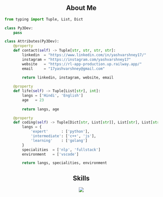 <!-- <p align="center">
    <img alt="" src=https://img.shields.io/github/stars/py3-dev?style=for-the-badge&?affiliations=OWNER%2CCOLLABORATOR />
    <img alt="" src=https://komarev.com/ghpvc/?username=py3-dev&style=for-the-badge />
</p> -->


<h2 align="center">About Me </h2>

```python
from typing import Tuple, List, Dict

class Py3Dev:
    pass

class Attributes(Py3Dev):
    @property
    def contact(self) -> Tuple[str, str, str, str]:
        linkedin  = "https://www.linkedin.com/in/yashvarshney17/"
        instagram = "https://instagram.com/yashvarshney17"
        website   = "https://rl-app-production.up.railway.app/"
        email     = "17yashvarshney@gmail.com"
        
        return linkedin, instagram, website, email

    @property
    def life(self) -> Tuple[List[str], int]:
        langs = ['Hindi', 'English']
        age   = 23
        
        return langs, age

    @property
    def coding(self) -> Tuple[Dict[str, List[str]], List[str], List[str]]:
        langs = {
            'expert'      : ['python'],
            'intermediate': ['c++', 'js'],
            'learning'    : ['golang']
        }
        specialities  = ['nlp', 'fullstack']
        environment   = ['vscode']

        return langs, specialities, environment
```
<h2 align="center">Skills </h2>

<p align="center">
  <a href="https://skillicons.dev">
    <img src="https://skillicons.dev/icons?i=python,vscode,c,cpp,js,html,django" />
  </a>
</p>

<p href="https://discord.gg/onlp" align="center">
    <img alt="" src="https://github-readme-stats.vercel.app/api?username=py3-dev&theme=tokyonight&show_icons=true">
</p>

<p href="https://discord.gg/onlp" align="center">
    <img alt="" src=https://lanyard.cnrad.dev/api/1115378147630788618/>
</p>
